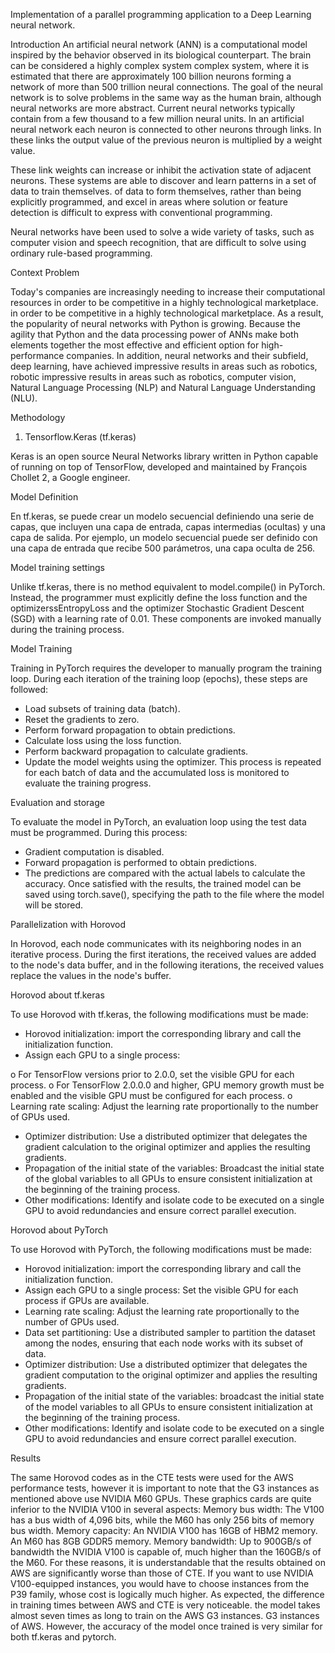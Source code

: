 Implementation of a parallel programming application to a Deep Learning neural network.

Introduction
An artificial neural network (ANN) is a computational model inspired by the behavior observed in its biological counterpart. The brain can be considered a highly complex system
complex system, where it is estimated that there are approximately 100 billion neurons forming a network of more than 500 trillion neural connections. The goal of the neural network is to solve problems in the same way as the human brain, although neural networks are more abstract. Current neural networks typically contain from a few thousand to a few million neural units.
In an artificial neural network each neuron is connected to other neurons through links. In these links the output value of the previous neuron is multiplied by a weight value.

These link weights can increase or inhibit the activation state of adjacent neurons. These systems are able to discover and learn patterns in a set of data to train themselves.
of data to form themselves, rather than being explicitly programmed, and excel in areas where solution or feature detection is difficult to express with conventional programming.

Neural networks have been used to solve a wide variety of tasks, such as computer vision and speech recognition, that are difficult to solve using ordinary rule-based programming.


Context Problem

Today's companies are increasingly needing to increase their computational resources in order to be competitive in a highly technological marketplace.
in order to be competitive in a highly technological marketplace. As a result, the popularity of neural networks with Python is growing. Because the agility that
Python and the data processing power of ANNs make both elements together the most effective and efficient option for high-performance companies. In addition, neural networks and their subfield, deep learning, have achieved impressive results in areas such as robotics, robotic
impressive results in areas such as robotics, computer vision, Natural Language Processing (NLP) and Natural Language Understanding (NLU).

Methodology

1.	Tensorflow.Keras (tf.keras)

Keras is an open source Neural Networks library written in Python capable of running on top of TensorFlow, developed and maintained by François Chollet 2, a Google engineer. 

Model Definition

En tf.keras, se puede crear un modelo secuencial definiendo una serie de capas, que incluyen una capa de entrada, capas intermedias (ocultas) y una capa de salida. Por ejemplo, un modelo secuencial puede ser definido con una capa de entrada que recibe 500 parámetros, una capa oculta de 256.

Model training settings

Unlike tf.keras, there is no method equivalent to model.compile() in PyTorch. 
Instead, the programmer must explicitly define the loss function and the optimizerssEntropyLoss and the optimizer Stochastic Gradient Descent (SGD) with a learning rate of 0.01. These components are invoked manually during the training process.

Model Training

Training in PyTorch requires the developer to manually program the training loop. During each iteration of the training loop (epochs), these steps are followed:
- Load subsets of training data (batch).
- Reset the gradients to zero.
- Perform forward propagation to obtain predictions.
- Calculate loss using the loss function.
- Perform backward propagation to calculate gradients.
- Update the model weights using the optimizer.
This process is repeated for each batch of data and the accumulated loss is monitored to evaluate the training progress.

Evaluation and storage

To evaluate the model in PyTorch, an evaluation loop using the test data must be programmed. During this process:
- Gradient computation is disabled.
- Forward propagation is performed to obtain predictions.
- The predictions are compared with the actual labels to calculate the accuracy.
Once satisfied with the results, the trained model can be saved using torch.save(), specifying the path to the file where the model will be stored.

Parallelization with Horovod

In Horovod, each node communicates with its neighboring nodes in an iterative process. During the first iterations, the received values are added to the node's data buffer, and in the following iterations, the received values replace the values in the node's buffer.

Horovod about tf.keras

To use Horovod with tf.keras, the following modifications must be made:
- Horovod initialization: import the corresponding library and call the initialization function.
- Assign each GPU to a single process:

o For TensorFlow versions prior to 2.0.0, set the visible GPU for each process.
o For TensorFlow 2.0.0.0 and higher, GPU memory growth must be enabled and the visible GPU must be configured for each process.
o Learning rate scaling: Adjust the learning rate proportionally to the number of GPUs used.

- Optimizer distribution: Use a distributed optimizer that delegates the gradient calculation to the original optimizer and applies the resulting gradients.
- Propagation of the initial state of the variables: Broadcast the initial state of the global variables to all GPUs to ensure consistent initialization at the beginning of the training process.
- Other modifications: Identify and isolate code to be executed on a single GPU to avoid redundancies and ensure correct parallel execution.

Horovod about PyTorch

To use Horovod with PyTorch, the following modifications must be made:
- Horovod initialization: import the corresponding library and call the initialization function.
- Assign each GPU to a single process: Set the visible GPU for each process if GPUs are available.
- Learning rate scaling: Adjust the learning rate proportionally to the number of GPUs used.
- Data set partitioning: Use a distributed sampler to partition the dataset among the nodes, ensuring that each node works with its subset of data.
- Optimizer distribution: Use a distributed optimizer that delegates the gradient computation to the original optimizer and applies the resulting gradients.
- Propagation of the initial state of the variables: broadcast the initial state of the model variables to all GPUs to ensure consistent initialization at the beginning of the training process.
- Other modifications: Identify and isolate code to be executed on a single GPU to avoid redundancies and ensure correct parallel execution.

Results
  
The same Horovod codes as in the CTE tests were used for the AWS performance tests, however it is important to note that the G3 instances as mentioned above use NVIDIA M60 GPUs. These graphics cards are quite inferior to the NVIDIA V100 in several aspects:
Memory bus width: The V100 has a bus width of 4,096 bits, while the M60 has only 256 bits of memory bus width.
Memory capacity: An NVIDIA V100 has 16GB of HBM2 memory. An M60 has 8GB GDDR5 memory.
Memory bandwidth: Up to 900GB/s of bandwidth the NVIDIA V100 is capable of, much higher than the 160GB/s of the M60.
For these reasons, it is understandable that the results obtained on AWS are significantly worse than those of CTE. If you want to use NVIDIA V100-equipped instances, you would have to choose instances from the P39 family, whose cost is logically much higher.
As expected, the difference in training times between AWS and CTE is very noticeable.
the model takes almost seven times as long to train on the AWS G3 instances.
G3 instances of AWS. However, the accuracy of the model once trained is very similar for both tf.keras and pytorch.

